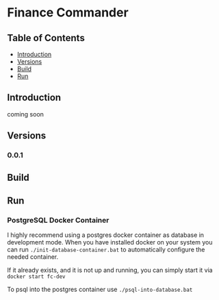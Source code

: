 # Finance Commander

## Table of Contents
- [Introduction](#Introduction)
- [Versions](#Versions)
- [Build](#Build)
- [Run](#Run)

## Introduction
coming soon

## Versions

### 0.0.1

## Build

## Run

### PostgreSQL Docker Container
I highly recommend using a postgres docker container as database in development mode.
When you have installed docker on your system you can run `./init-database-container.bat` 
to automatically configure the needed container.

If it already exists, and it is not up and running, you can simply start it via `docker start fc-dev`

To psql into the postgres container use `./psql-into-database.bat`